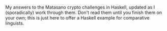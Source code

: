 My answers to the Matasano crypto challenges in Haskell, updated as I
(sporadically) work through them. Don't read them until you finish them
on your own; this is just here to offer a Haskell example for
comparative linguists.
